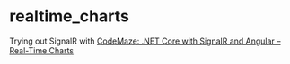 # realtime_charts

Trying out SignalR with [CodeMaze: .NET Core with SignalR and Angular – Real-Time Charts](https://code-maze.com/netcore-signalr-angular/)
